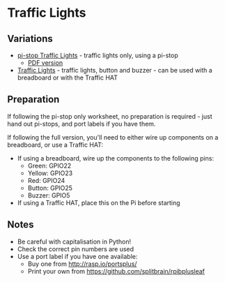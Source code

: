 # Traffic Lights

## Variations

- [pi-stop Traffic Lights](pi-stop-traffic-lights.md) - traffic lights only, using a pi-stop
    - [PDF version](pdf/Controlling-a-traffic-lights-sequence-with-GPIO-Zero.pdf)
- [Traffic Lights](traffic-lights.md) - traffic lights, button and buzzer - can be used with a breadboard or with the Traffic HAT

## Preparation

If following the pi-stop only worksheet, no preparation is required - just hand out pi-stops, and port labels if you have them.

If following the full version, you'll need to either wire up components on a breadboard, or use a Traffic HAT:

- If using a breadboard, wire up the components to the following pins:
    - Green: GPIO22
    - Yellow: GPIO23
    - Red: GPIO24
    - Button: GPIO25
    - Buzzer: GPIO5
- If using a Traffic HAT, place this on the Pi before starting

## Notes

- Be careful with capitalisation in Python!
- Check the correct pin numbers are used
- Use a port label if you have one available:
    - Buy one from http://rasp.io/portsplus/
    - Print your own from https://github.com/splitbrain/rpibplusleaf
